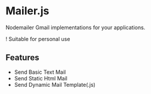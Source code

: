 # Mailer.js

Nodemailer Gmail implementations for your applications.

! Suitable for personal use

## Features

- Send Basic Text Mail
- Send Static Html Mail
- Send Dynamic Mail Template(.js)
